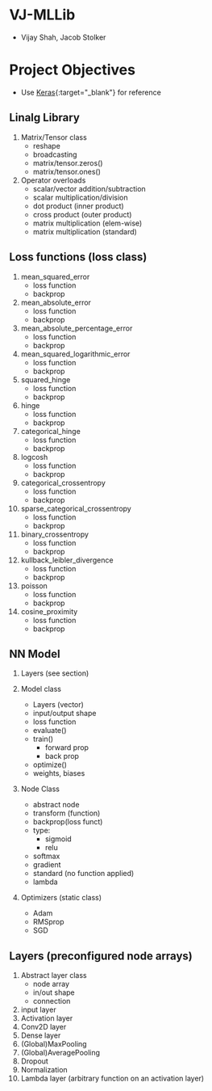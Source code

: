# VJ-MLLib
 * Vijay Shah, Jacob Stolker
# Project Objectives
 * Use [Keras](https://keras.io/api/){:target="_blank"} for reference
## Linalg Library
1. Matrix/Tensor class
    * reshape
    * broadcasting
    * matrix/tensor.zeros()
    * matrix/tensor.ones()
2. Operator overloads
    * scalar/vector addition/subtraction
    * scalar multiplication/division
    * dot product (inner product)
    * cross product (outer product)
    * matrix multiplication (elem-wise)
    * matrix multiplication (standard)



## Loss functions (loss class)
1. mean_squared_error
    - loss function
    - backprop
2. mean_absolute_error
    - loss function
    - backprop
3. mean_absolute_percentage_error
    - loss function
    - backprop
4. mean_squared_logarithmic_error
    - loss function
    - backprop
5. squared_hinge
    - loss function
    - backprop
6. hinge
    - loss function
    - backprop
7. categorical_hinge
    - loss function
    - backprop
8. logcosh
    - loss function
    - backprop
9. categorical_crossentropy
    - loss function
    - backprop
10. sparse_categorical_crossentropy
    - loss function
    - backprop
11. binary_crossentropy
    - loss function
    - backprop
12. kullback_leibler_divergence
    - loss function
    - backprop
13. poisson
    - loss function
    - backprop
14. cosine_proximity
    - loss function
    - backprop



## NN Model
1. Layers (see section)
2. Model class
    - Layers (vector)
    - input/output shape
    - loss function
    - evaluate()
    - train()
        - forward prop
        - back prop
    - optimize()
    - weights, biases


3. Node Class
    - abstract node
    - transform (function)
    - backprop(loss funct)
    - type:
        - sigmoid
        - relu
    - softmax
    - gradient
    - standard (no function applied)
    - lambda
4. Optimizers (static class)
    - Adam
    - RMSprop
    - SGD


## Layers (preconfigured node arrays)
1. Abstract layer class
    - node array
    - in/out shape
    - connection
2. input layer
3. Activation layer
4. Conv2D layer
5. Dense layer
6. (Global)MaxPooling
7. (Global)AveragePooling
8. Dropout
9. Normalization
10. Lambda layer (arbitrary function on an activation layer)
 

 
